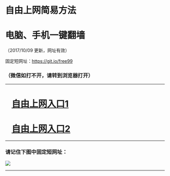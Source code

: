 ﻿# 自由上网简易方法

# 电脑、手机一键翻墙

（2017/10/09 更新，网址有效）

固定短网址：https://git.io/free99

### （微信如打不开，请转到浏览器打开）


***





# &nbsp;&nbsp; <a href="http://ft1450219425.fwq-tz-1001.info/fwqtz01.html?t=100900119071 " target="_blank">自由上网入口1</a>
# &nbsp;&nbsp; <a href="http://ft3013212103.fwq-tz-1002.info/fwqtz02.html?t=10090016776 " target="_blank">自由上网入口2</a>
***

### 请记住下图中固定短网址：

<img src="https://s3-us-west-2.amazonaws.com/fwq-1001/yjfq-20170905okok.png" /> 


***

